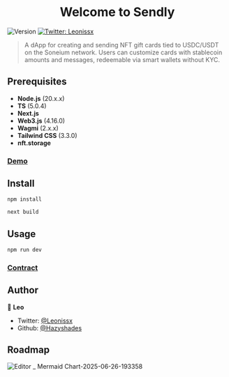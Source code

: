 <h1 align="center">Welcome to Sendly</h1>
<p>
  <img alt="Version" src="https://img.shields.io/badge/version- 0.1.0-blue.svg?cacheSeconds=2592000" />
  <a href="https://twitter.com/Leonissx" target="_blank">
    <img alt="Twitter: Leonissx" src="https://img.shields.io/twitter/follow/Leonissx.svg?style=social" />
  </a>
</p>

> A dApp for creating and sending NFT gift cards tied to USDC/USDT on the Soneium network. Users can customize cards with stablecoin amounts and messages, redeemable via smart wallets without KYC.
 
## Prerequisites

- **Node.js** (20.x.x)  
- **TS** (5.0.4)  
- **Next.js**
- **Web3.js** (4.16.0) 
- **Wagmi** (2.x.x) 
- **Tailwind CSS** (3.3.0) 
- **nft.storage** 


### [Demo](https://sendly-soneium.vercel.app/)

## Install

```sh
npm install 
```

```sh
next build 
```

## Usage

```sh
npm run dev
```
### [Contract](https://soneium.blockscout.com/token/0x5242f52732aabE5cB5Ab28fd24eAF28Ff41390B1)

## Author

🦁 **Leo**

* Twitter: [@Leonissx](https://twitter.com/Leonissx)
* Github: [@Hazyshades](https://github.com/Hazyshades)

## Roadmap
![Editor _ Mermaid Chart-2025-06-26-193358](https://github.com/user-attachments/assets/0c54339e-74cc-44d8-a9e3-94787d39d242)
